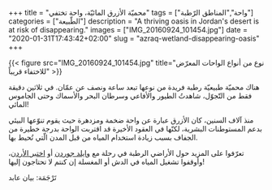 +++
title = "محميّة الأزرق المائيّة، واحة تختفي"
tags = ["واحة","المناطق الرّطبة"]
categories = ["الطّبيعة"]
description = "A thriving oasis in Jordan's desert is at risk of disappearing."
images = ["IMG_20160924_101454.jpg"]
date = "2020-01-31T17:43:42+02:00"
slug = "azraq-wetland-disappearing-oasis"
+++

{{< figure src="IMG_20160924_101454.jpg" title="نوع من أنواع الواحات المعرّض للاختفاء قريباً" >}}

هناك محميّة طبيعيّة رطبة فريدة من نوعها تبعد ساعة ونصف عن عمّان. في ثلاثين دقيقة فقط من التّجوّل، شاهدتُ الطيور والأفاعي وسرطان البحر والأسماك وحتى الجاموس المائي!

<!--more-->

منذ آلاف السنين، كان الأزرق عبارة عن واحة ضخمة ومزدهرة حيث يقوم تنوّعها البيئي بدعم المستوطنات البشرية، لكنّها في العقود الأخيرة قد اقتربت الواحة بدرجة خطيرة من الجفاف بسبب زيادة استخدام المياه من قبل المدن الّتي تُحيط بها.

تعرّفوا على المزيد حول الأراضي الرطبة في رحلة مع [وايلد جوردن](https://wildjordan.com/ar) أو [اختبر الأردن](https://www.experiencejordan.com/)، وأوقفوا تشغيل المياه في الدش أو المغسلة إن كنتم لا تحتاجون إليها!

تَرْجَمَة: بيان عابد
